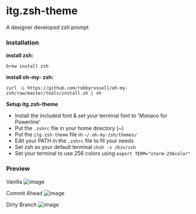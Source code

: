 itg.zsh-theme
=============

A designer developed zsh prompt

### Installation
**install zsh:**

```
brew install zsh
```

**install oh-my- zsh:**

```
curl -L https://github.com/robbyrussell/oh-my-zsh/raw/master/tools/install.sh | sh
```


**Setup itg.zsh-theme**

* Install the included font & set your terminal font to 'Monaco for Powerline'
* Put the `.zshrc` file in your home directory (~)
* Put the `itg.zsh-theme` file in `~/.oh-my-zsh/themes/`
* Edit your PATH in the `.zshrc` file to fit your needs
* Set zsh as your default terminal `chsh -s /bin/zsh`
* Set your terminal to use 256 colors using `export TERM="xterm-256color"`


### Preview
Vanilla
![image](http://i.imgur.com/1hf8x.png)

Commit Ahead
![image](http://i.imgur.com/Acbdc.png)

Dirty Branch
![image](http://i.imgur.com/b3xPc.png)